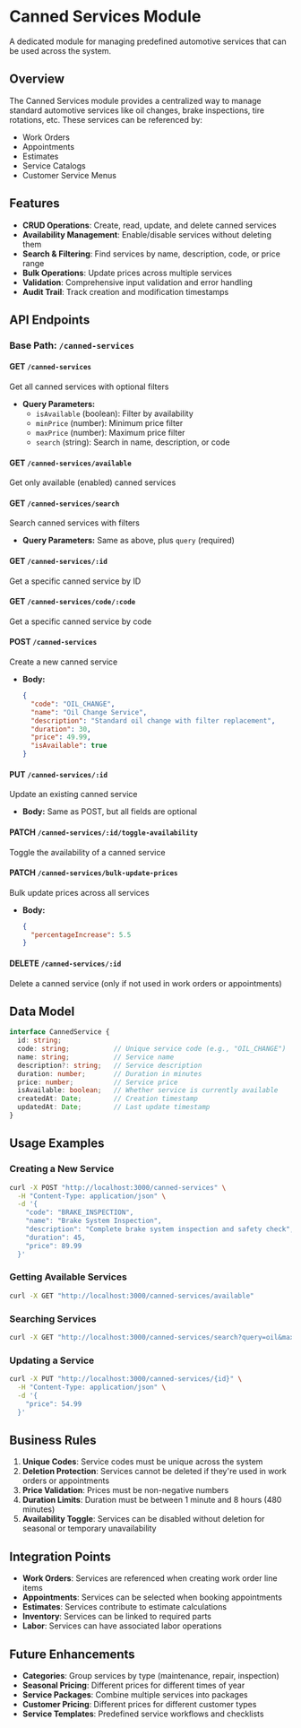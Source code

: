 # Canned Services Module

A dedicated module for managing predefined automotive services that can be used across the system.

## Overview

The Canned Services module provides a centralized way to manage standard automotive services like oil changes, brake inspections, tire rotations, etc. These services can be referenced by:

- Work Orders
- Appointments
- Estimates
- Service Catalogs
- Customer Service Menus

## Features

- **CRUD Operations**: Create, read, update, and delete canned services
- **Availability Management**: Enable/disable services without deleting them
- **Search & Filtering**: Find services by name, description, code, or price range
- **Bulk Operations**: Update prices across multiple services
- **Validation**: Comprehensive input validation and error handling
- **Audit Trail**: Track creation and modification timestamps

## API Endpoints

### Base Path: `/canned-services`

#### GET `/canned-services`
Get all canned services with optional filters
- **Query Parameters:**
  - `isAvailable` (boolean): Filter by availability
  - `minPrice` (number): Minimum price filter
  - `maxPrice` (number): Maximum price filter
  - `search` (string): Search in name, description, or code

#### GET `/canned-services/available`
Get only available (enabled) canned services

#### GET `/canned-services/search`
Search canned services with filters
- **Query Parameters:** Same as above, plus `query` (required)

#### GET `/canned-services/:id`
Get a specific canned service by ID

#### GET `/canned-services/code/:code`
Get a specific canned service by code

#### POST `/canned-services`
Create a new canned service
- **Body:**
  ```json
  {
    "code": "OIL_CHANGE",
    "name": "Oil Change Service",
    "description": "Standard oil change with filter replacement",
    "duration": 30,
    "price": 49.99,
    "isAvailable": true
  }
  ```

#### PUT `/canned-services/:id`
Update an existing canned service
- **Body:** Same as POST, but all fields are optional

#### PATCH `/canned-services/:id/toggle-availability`
Toggle the availability of a canned service

#### PATCH `/canned-services/bulk-update-prices`
Bulk update prices across all services
- **Body:**
  ```json
  {
    "percentageIncrease": 5.5
  }
  ```

#### DELETE `/canned-services/:id`
Delete a canned service (only if not used in work orders or appointments)

## Data Model

```typescript
interface CannedService {
  id: string;
  code: string;           // Unique service code (e.g., "OIL_CHANGE")
  name: string;           // Service name
  description?: string;   // Service description
  duration: number;       // Duration in minutes
  price: number;          // Service price
  isAvailable: boolean;   // Whether service is currently available
  createdAt: Date;        // Creation timestamp
  updatedAt: Date;        // Last update timestamp
}
```

## Usage Examples

### Creating a New Service
```bash
curl -X POST "http://localhost:3000/canned-services" \
  -H "Content-Type: application/json" \
  -d '{
    "code": "BRAKE_INSPECTION",
    "name": "Brake System Inspection",
    "description": "Complete brake system inspection and safety check",
    "duration": 45,
    "price": 89.99
  }'
```

### Getting Available Services
```bash
curl -X GET "http://localhost:3000/canned-services/available"
```

### Searching Services
```bash
curl -X GET "http://localhost:3000/canned-services/search?query=oil&maxPrice=100"
```

### Updating a Service
```bash
curl -X PUT "http://localhost:3000/canned-services/{id}" \
  -H "Content-Type: application/json" \
  -d '{
    "price": 54.99
  }'
```

## Business Rules

1. **Unique Codes**: Service codes must be unique across the system
2. **Deletion Protection**: Services cannot be deleted if they're used in work orders or appointments
3. **Price Validation**: Prices must be non-negative numbers
4. **Duration Limits**: Duration must be between 1 minute and 8 hours (480 minutes)
5. **Availability Toggle**: Services can be disabled without deletion for seasonal or temporary unavailability

## Integration Points

- **Work Orders**: Services are referenced when creating work order line items
- **Appointments**: Services can be selected when booking appointments
- **Estimates**: Services contribute to estimate calculations
- **Inventory**: Services can be linked to required parts
- **Labor**: Services can have associated labor operations

## Future Enhancements

- **Categories**: Group services by type (maintenance, repair, inspection)
- **Seasonal Pricing**: Different prices for different times of year
- **Service Packages**: Combine multiple services into packages
- **Customer Pricing**: Different prices for different customer types
- **Service Templates**: Predefined service workflows and checklists
